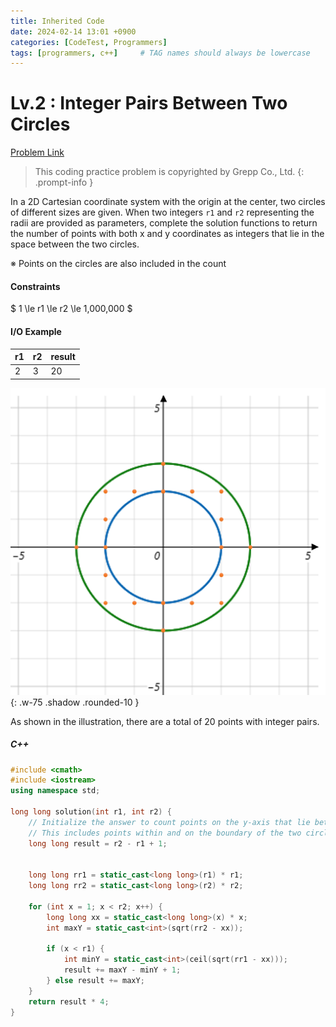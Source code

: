 ```yaml
---
title: Inherited Code
date: 2024-02-14 13:01 +0900
categories: [CodeTest, Programmers]
tags: [programmers, c++]     # TAG names should always be lowercase
---
```

# Lv.2 : Integer Pairs Between Two Circles

[Problem Link](https://school.programmers.co.kr/learn/courses/30/lessons/181187#)

> This coding practice problem is copyrighted by Grepp Co., Ltd.
{: .prompt-info }



In a 2D Cartesian coordinate system with the origin at the center, two circles of different sizes are given. When two integers `r1` and `r2` representing the radii are provided as parameters, complete the solution functions to return the number of points with both x and y coordinates as integers that lie in the space between the two circles.

※ Points on the circles are also included in the count



#### Constraints

$ 1 \le r1 \le r2 \le 1,000,000 $



#### I/O Example

| r1   | r2   | result |
| ---- | ---- | ------ |
| 2    | 3    | 20     |

![image](assets/post/programmers/181187/0.png){: .w-75 .shadow .rounded-10 }

As shown in the illustration, there are a total of 20 points with integer pairs.



##### C++

```c++
#include <cmath>
#include <iostream>
using namespace std;

long long solution(int r1, int r2) {
    // Initialize the answer to count points on the y-axis that lie between r1 and r2
    // This includes points within and on the boundary of the two circles along the y-axis.
    long long result = r2 - r1 + 1;
    
    
    long long rr1 = static_cast<long long>(r1) * r1;
    long long rr2 = static_cast<long long>(r2) * r2;

    for (int x = 1; x < r2; x++) {
        long long xx = static_cast<long long>(x) * x;
        int maxY = static_cast<int>(sqrt(rr2 - xx));

        if (x < r1) {
            int minY = static_cast<int>(ceil(sqrt(rr1 - xx)));
            result += maxY - minY + 1;
        } else result += maxY;
    }
    return result * 4;
}
```

